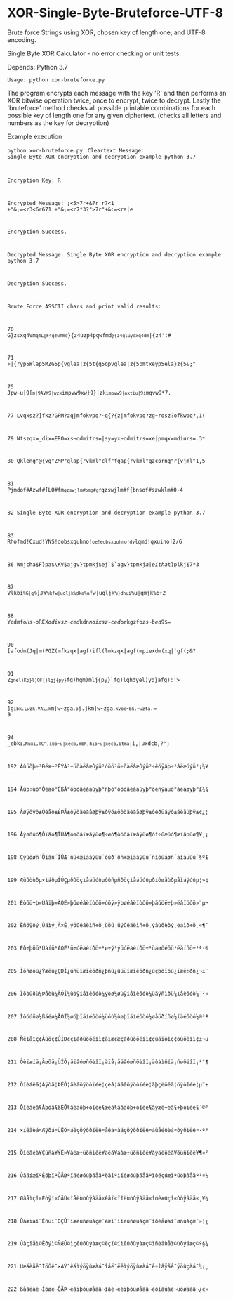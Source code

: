 # XOR-Single-Byte-Bruteforce-UTF-8
Brute force Strings using XOR, chosen key of length one, and UTF-8 encoding.

Single Byte XOR Calculator - no error checking or unit tests

Depends: Python 3.7

<code>Usage: python xor-bruteforce.py</code>

The program encrypts each message with the key 'R' and then performs an XOR bitwise operation twice, once to encrypt, twice to decrypt. Lastly the 'bruteforce' method checks all possible printable combinations for each possible key of length one for any given ciphertext. (checks all letters and numbers as the key for decryption)

Example execution

<code>python xor-bruteforce.py</code>
<code>
Cleartext Message: Single Byte XOR encryption and decryption example python 3.7

Encryption Key: R

Encrypted Message: ;<5>7r+&7r
r7<1 +"&;=<r3<6r671 +"&;=<r7*3?">7r"+&:=<ra|e

Encryption Success.

Decrypted Message: Single Byte XOR encryption and decryption example python 3.7

Decryption Success.

Brute Force ASSCII chars and print valid results:

70 G}zsxq4Vm`q4L[F4qzwfmd`}{z4uzp4pqwfmd`}{z4qluydxq4dm`|{z4':#

71 F|{ryp5Wlap5MZG5p{vglea|z{5t{q5qpvglea|z{5pmtxeyp5ela}z{5&;"

75 Jpw~u|9[`m|9AVK9|wzk`impvw9xw}9}|zk`impvw9|axtiu|9i`mqvw9*7.

77 Lvqxsz?]fkz?GPM?zq|mfokvpq?~q{?{z|mfokvpq?zg~rosz?ofkwpq?,1(

79 Ntszqx=_dix=ERO=xs~odmitrs=|sy=yx~odmitrs=xe|pmqx=mdiurs=.3*

80 Qkleng"@{vg"ZMP"glap{rvkml"clf"fgap{rvkml"gzcorng"r{vjml"1,5

81 Pjmdof#Azwf#[LQ#fm`qzswjlm#bmg#gf`qzswjlm#f{bnsof#szwklm#0-4

82 Single Byte XOR encryption and decryption example python 3.7

83 Rhofmd!Cxud!YNS!dobsxquhno!`oe!edbsxquhno!dy`lqmd!qxuino!2/6

86 Wmjcha$F}pa$\KV$ajgv}tpmkj$ej`$`agv}tpmkj$a|eitha$t}plkj$7*3

87 Vlkbi`%G|q`%]JW%`kfw|uqljk%dka%a`fw|uqljk%`}dhui`%u|qmjk%6+2

88 Ycdmfo*Hs~o*REX*odixsz~ced*kdn*noixsz~ced*orkgzfo*zs~bed*9$=

90 [afodm(Jq|m(PGZ(mfkzqx|agf(ifl(lmkzqx|agf(mpiexdm(xq|`gf(;&?

91 Z`gnel)Kp}l)QF[)lgj{py}`fg)hgm)mlj{py}`fg)lqhdyel)yp}afg):'>

92 ]g`ibk.Lwzk.VA\.k`m|w~zga`.o`j.jkm|w~zga`.kvoc~bk.~wzfa`.= 9

94 _ebk`i,Nuxi,TC^,ibo~u|xecb,mbh,hio~u|xecb,itma|`i,|uxdcb,?";

192 Áûüõþ÷²Ðëæ÷²ÊÝÀ²÷üñàëâæûýü²óüö²ö÷ñàëâæûýü²÷êóÿâþ÷²âëæúýü²¡¼¥

194 Ãùþ÷üõ°Òéäõ°ÈßÂ°õþóâéàäùÿþ°ñþô°ôõóâéàäùÿþ°õèñýàüõ°àéäøÿþ°£¾§

195 Âøÿöýô±Óèåô±ÉÞÃ±ôÿòãèáåøþÿ±ðÿõ±õôòãèáåøþÿ±ôéðüáýô±áèåùþÿ±¢¿¦

196 Åÿøñúó¶Ôïâó¶ÎÙÄ¶óøõäïæâÿùø¶÷øò¶òóõäïæâÿùø¶óî÷ûæúó¶æïâþùø¶¥¸¡

198 Çýúóøñ´Öíàñ´ÌÛÆ´ñú÷æíäàýûú´õúð´ðñ÷æíäàýûú´ñìõùäøñ´äíàüûú´§º£

199 Æüûòùðµ×ìáðµÍÚÇµðûöçìåáüúûµôûñµñðöçìåáüúûµðíôøåùðµåìáýúûµ¦»¢

201 Èòõü÷þ»Ùâïþ»ÃÔÉ»þõøéâëïòôõ»úõÿ»ÿþøéâëïòôõ»þãúöë÷þ»ëâïóôõ»¨µ¬

202 Ëñöÿôý¸Úáìý¸À×Ê¸ýöûêáèìñ÷ö¸ùöü¸üýûêáèìñ÷ö¸ýàùõèôý¸èáìð÷ö¸«¶¯

203 Êð÷þõü¹Ûàíü¹ÁÖË¹ü÷úëàéíðö÷¹ø÷ý¹ýüúëàéíðö÷¹üáøôéõü¹éàíñö÷¹ª·®

205 Ìöñøóú¿Ýæëú¿ÇÐÍ¿úñüíæïëöðñ¿þñû¿ûúüíæïëöðñ¿úçþòïóú¿ïæë÷ðñ¿¬±¨

206 Ïõòûðù¼Þåèù¼ÄÓÎ¼ùòÿîåìèõóò¼ýòø¼øùÿîåìèõóò¼ùäýñìðù¼ìåèôóò¼¯²«

207 Îôóúñø½ßäéø½ÅÒÏ½øóþïäíéôòó½üóù½ùøþïäíéôòó½øåüðíñø½íäéõòó½®³ª

208 Ñëìåîç¢Àûöç¢ÚÍÐ¢çìáðûòöëíì¢ãìæ¢æçáðûòöëíì¢çúãïòîç¢òûöêíì¢±¬µ

211 Òèïæíä¡Ãøõä¡ÙÎÓ¡äïâóøñõèîï¡àïå¡åäâóøñõèîï¡äùàìñíä¡ñøõéîï¡²¯¶

212 Õïèáêã¦Äÿòã¦ÞÉÔ¦ãèåôÿöòïéè¦çèâ¦âãåôÿöòïéè¦ãþçëöêã¦öÿòîéè¦µ¨±

213 Ôîéàëâ§Åþóâ§ßÈÕ§âéäõþ÷óîèé§æéã§ãâäõþ÷óîèé§âÿæê÷ëâ§÷þóïèé§´©°

214 ×íêãèá¤Æýðá¤ÜËÖ¤áêçöýôðíëê¤åêà¤àáçöýôðíëê¤áüåéôèá¤ôýðìëê¤·ª³

215 Öìëâéà¥Çüñà¥ÝÊ×¥àëæ÷üõñìêë¥äëá¥áàæ÷üõñìêë¥àýäèõéà¥õüñíêë¥¶«²

216 ÙãäíæïªÈóþïªÒÅØªïäéøóúþãåäªëäîªîïéøóúþãåäªïòëçúæïªúóþâåäª¹¤½

217 Øâåìçî«Éòÿî«ÓÄÙ«îåèùòûÿâäå«êåï«ïîèùòûÿâäå«îóêæûçî«ûòÿãäå«¸¥¼

218 Ûáæïäí¨Êñüí¨ÐÇÚ¨íæëúñøüáçæ¨éæì¨ìíëúñøüáçæ¨íðéåøäí¨øñüàçæ¨»¦¿

219 Úàçîåì©Ëðýì©ÑÆÛ©ìçêûðùýàæç©èçí©íìêûðùýàæç©ìñèäùåì©ùðýáæç©º§¾

221 Üæáèãê¯Íöûê¯×ÀÝ¯êáìýöÿûæàá¯îáë¯ëêìýöÿûæàá¯ê÷îâÿãê¯ÿöûçàá¯¼¡¸

222 ßåâëàé¬Îõøé¬ÔÃÞ¬éâïþõüøåãâ¬íâè¬èéïþõüøåãâ¬éôíáüàé¬üõøäãâ¬¿¢»

</code>
